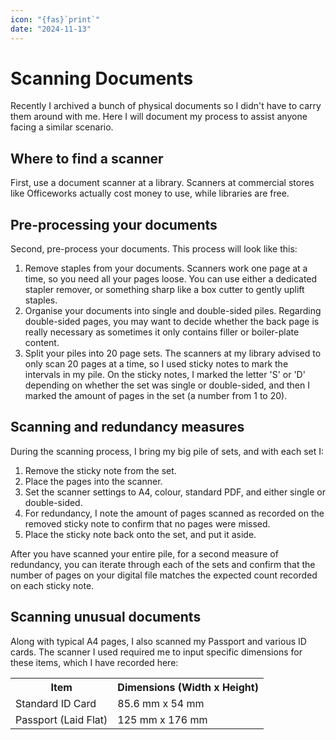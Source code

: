 ```yaml
---
icon: "{fas}`print`"
date: "2024-11-13"
---
```


# Scanning Documents

Recently I archived a bunch of physical documents so I didn't have to carry them around with me. Here I will document my process to assist anyone facing a similar scenario.

## Where to find a scanner

First, use a document scanner at a library. Scanners at commercial stores like Officeworks actually cost money to use, while libraries are free.

## Pre-processing your documents

Second, pre-process your documents. This process will look like this:

1. Remove staples from your documents. Scanners work one page at a time, so you need all your pages loose. You can use either a dedicated stapler remover, or something sharp like a box cutter to gently uplift staples.
1. Organise your documents into single and double-sided piles. Regarding double-sided pages, you may want to decide whether the back page is really necessary as sometimes it only contains filler or boiler-plate content.
1. Split your piles into 20 page sets. The scanners at my library advised to only scan 20 pages at a time, so I used sticky notes to mark the intervals in my pile. On the sticky notes, I marked the letter 'S' or 'D' depending on whether the set was single or double-sided, and then I marked the amount of pages in the set (a number from 1 to 20).

## Scanning and redundancy measures

During the scanning process, I bring my big pile of sets, and with each set I:

1. Remove the sticky note from the set.
1. Place the pages into the scanner.
1. Set the scanner settings to A4, colour, standard PDF, and either single or double-sided.
1. For redundancy, I note the amount of pages scanned as recorded on the removed sticky note to confirm that no pages were missed.
1. Place the sticky note back onto the set, and put it aside.

After you have scanned your entire pile, for a second measure of redundancy, you can iterate through each of the sets and confirm that the number of pages on your digital file matches the expected count recorded on each sticky note.

## Scanning unusual documents

Along with typical A4 pages, I also scanned my Passport and various ID cards. The scanner I used required me to input specific dimensions for these items, which I have recorded here:

<table class="table">
    <tr>
        <th>Item</td>
        <th>Dimensions (Width x Height)</td>
    </tr>
    <tr>
        <td>Standard ID Card</td>
        <td>85.6 mm x 54 mm</td>
    </tr>
    <tr>
        <td>Passport (Laid Flat)</td>
        <td>125 mm x 176 mm</td>
    </tr>
</table>
